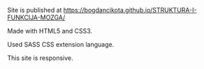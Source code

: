 Site is published at https://bogdancikota.github.io/STRUKTURA-I-FUNKCIJA-MOZGA/

Made with HTML5 and CSS3.

Used SASS CSS extension language.

This site is responsive.
